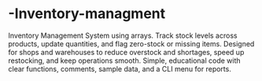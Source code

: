 # -Inventory-managment
Inventory Management System using arrays. Track stock levels across products, update quantities, and flag zero-stock or missing items. Designed for shops and warehouses to reduce overstock and shortages, speed up restocking, and keep operations smooth. Simple, educational code with clear functions, comments, sample data, and a CLI menu for reports.
